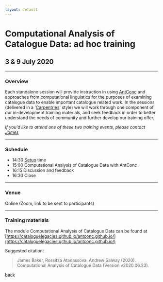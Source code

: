 ```yaml
---
layout: default
---
```


# Computational Analysis of Catalogue Data: ad hoc training

## 3 & 9 July 2020

______
### Overview

Each standalone session will provide instruction in using [AntConc](http://www.laurenceanthony.net/software/antconc/) and approaches from computational linguistics for the purposes of examining catalogue data to enable important catalogue related work. In the sessions (delivered in a '[Carpentries](https://carpentries.org/)' style) we will work through one component of our in-development training materials, and seek feedback in order to better understand the needs of community and further develop our training offer.

*If you'd like to attend one of these two training events, please contact [James](http://www.sussex.ac.uk/profiles/371022)*

______
### Schedule

- 14:30 [Setup](https://cataloguelegacies.github.io/antconc.github.io/setup.html) time
- 15:00 Computational Analysis of Catalogue Data with AntConc
- 16:15 Discussion and feedback
- 16:30 Close

______
### Venue

Online (Zoom, link to be sent to participants)

______
### Training materials

The module Computational Analysis of Catalogue Data can be found at [https://cataloguelegacies.github.io/antconc.github.io/](https://cataloguelegacies.github.io/antconc.github.io/)

Suggested citation:

> James Baker, Rossitza Atanassova, Andrew Salway (2020). Computational Analysis of Catalogue Data (Version v2020.06.23). 

[back](./)
